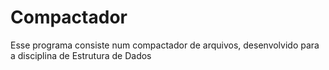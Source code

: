 # Compactador
 Esse programa consiste num compactador de arquivos, desenvolvido para a disciplina de Estrutura de Dados
